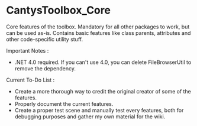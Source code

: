 # CantysToolbox_Core
Core features of the toolbox. Mandatory for all other packages to work, but can be used as-is. Contains basic features like class parents, attributes and other code-specific utility stuff.

Important Notes :
- .NET 4.0 required. If you can't use 4.0, you can delete FileBrowserUtil to remove the dependency.

Current To-Do List :
- Create a more thorough way to credit the original creator of some of the features.
- Properly document the current features.
- Create a proper test scene and manually test every features, both for debugging purposes and gather my own material for the wiki.
